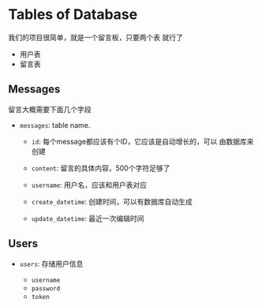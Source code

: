 # Tables of Database
我们的项目很简单，就是一个留言板，只要两个表
就行了
- 用户表
- 留言表

## Messages
留言大概需要下面几个字段

- `messages`: table name.
  - `id`: 每个message都应该有个ID，它应该是自动增长的，可以
    由数据库来创建

  - `content`: 留言的具体内容，500个字符足够了

  - `username`: 用户名，应该和用户表对应
    
  - `create_datetime`: 创建时间，可以有数据库自动生成

  - `update_datetime`: 最近一次编辑时间
  
## Users
- `users`: 存储用户信息

  - `username`
  - `password`
  - `token`

